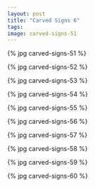```yaml
---
layout: post
title: "Carved Signs 6"
tags:
image: carved-signs-51
---
```

{% jpg carved-signs-51 %}

{% jpg carved-signs-52 %}

{% jpg carved-signs-53 %}

{% jpg carved-signs-54 %}

{% jpg carved-signs-55 %}

{% jpg carved-signs-56 %}

{% jpg carved-signs-57 %}

{% jpg carved-signs-58 %}

{% jpg carved-signs-59 %}

{% jpg carved-signs-60 %}


